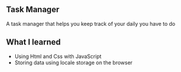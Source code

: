 <h2>Task Manager</h2>

A task manager that helps you keep track of your daily you have to do

<h2>What I learned</h2>

<ul>
  <li>Using Html and Css with JavaScript</li>
  <li>Storing data using locale storage on the browser</li>
</ul>
